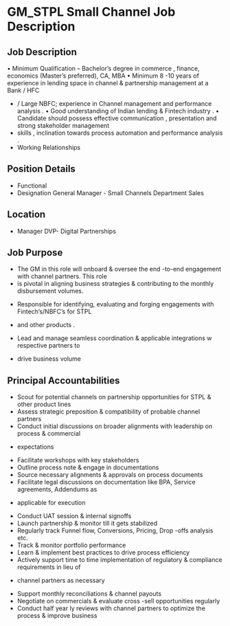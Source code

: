 # GM_STPL Small Channel Job Description

## Job Description

• Minimum Qualification – Bachelor’s degree in commerce , finance, economics (Master’s preferred), CA, MBA
• Minimum 8 -10 years of experience in lending space in channel & partnership management at a Bank / HFC
* / Large NBFC; experience in Channel management and performance analysis .
• Good understanding of Indian lending & Fintech industry .
• Candidate should possess effective communication , presentation  and strong stakeholder management
* skills , inclination towards process automation and performance analysis .
* Working Relationships

## Position Details

* Functional
* Designation  General Manager - Small Channels  Department  Sales

## Location

* Manager  DVP- Digital Partnerships

## Job Purpose

* The GM in this role will onboard & oversee the end -to-end engagement with channel partners. This role
* is pivotal in aligning business strategies & contributing to the monthly disbursement volumes.
- Responsible for identifying, evaluating and forging engagements with Fintech’s/NBFC’s for STPL
* and other products .
- Lead and manage seamless coordination & applicable integrations w respective partners to
* drive business volume

## Principal Accountabilities

- Scout for potential channels on partnership opportunities for STPL & other product lines
- Assess strategic preposition & compatibility of probable channel partners
- Conduct initial discussions on broader alignments with leadership on process & commercial
* expectations
- Facilitate workshops with key stakeholders
- Outline process note & engage in documentations
- Source necessary alignments & approvals on process documents
- Facilitate legal discussions on documentation like BPA, Service agreements, Addendums as
* applicable for execution
- Conduct UAT session & internal signoffs
- Launch partnership & monitor till it gets stabilized
- Regularly track Funnel flow, Conversions, Pricing, Drop -offs analysis etc.
- Track & monitor portfolio performance
- Learn & implement best practices to drive process efficiency
- Actively support time to time implementation of regulatory & compliance requirements in lieu of
* channel partners  as necessary
- Support monthly reconciliations & channel payouts
- Negotiate on commercials & evaluate cross -sell opportunities regularly
- Conduct half year ly reviews with channel partners to optimize the process & improve business
